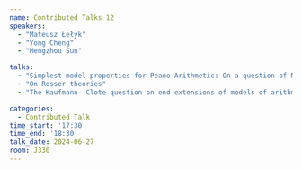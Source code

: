 ```yaml
---
name: Contributed Talks 12
speakers: 
  - "Mateusz Łełyk"
  - "Yong Cheng"
  - "Mengzhou Sun"

talks: 
  - "Simplest model properties for Peano Arithmetic: On a question of Montalban and Rossegger."
  - "On Rosser theories"
  - "The Kaufmann--Clote question on end extensions of models of arithmetic"

categories:
  - Contributed Talk
time_start: '17:30'
time_end: '18:30'
talk_date: 2024-06-27
room: J330
---
```


